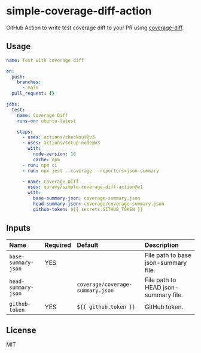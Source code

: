 # simple-coverage-diff-action

GitHub Action to write test coverage diff to your PR using [coverage-diff](https://www.npmjs.com/package/coverage-diff).

## Usage

```yaml
name: Test with coverage diff

on:
  push:
    branches:
      - main
  pull_request: {}

jobs:
  test:
    name: Coverage Diff
    runs-on: ubuntu-latest

    steps:
      - uses: actions/checkout@v3
      - uses: actions/setup-node@v3
        with:
          node-version: 16
          cache: npm
      - run: npm ci
      - run: npx jest --coverage --reporters=json-summary

      - name: Coverage Diff
        uses: quramy/simple-coverage-diff-action@v1
        with:
          base-summary-json: coverage-summary.json
          head-summary-json: coverage/coverage-summary.json
          github-token: ${{ secrets.GITHUB_TOKEN }}
```

## Inputs

| Name                | Required | Default                          | Description                          |
| :------------------ | :------- | :------------------------------- | :----------------------------------- |
| `base-summary-json` | YES      |                                  | File path to base json-summary file. |
| `head-summary-json` |          | `coverage/coverage-summary.json` | File path to HEAD json-summary file. |
| `github-token`      | YES      | `${{ github.token }}`            | GitHub token.                        |

## License

MIT
